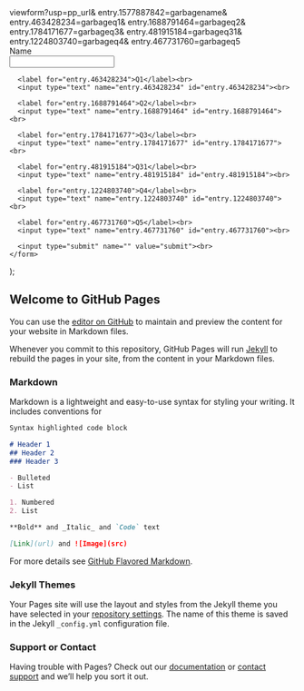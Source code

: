 <!DOCTYPE html>
<html>
  <head>
    <meta charset="utf-8">
    <title>forms</title>
  </head>
  <body>
    viewform?usp=pp_url&
    entry.1577887842=garbagename&
    entry.463428234=garbageq1&
    entry.1688791464=garbageq2&
    entry.1784171677=garbageq3&
    entry.481915184=garbageq31&
    entry.1224803740=garbageq4&
    entry.467731760=garbageq5
    <form id="gform" name="gform" target="hidden_iframe"
    onsubmit="submittedvalue=true;"
    action="https://docs.google.com/forms/d/e/1FAIpQLSfZ2DxUnDB-UcEO69HDKEjRgYNq4GFaVMZilW7TZTG2bqsO9A/formResponse?">
      <label for="entry.1577887842">Name</label><br>
      <input type="text" name="entry.1577887842" id="entry.1577887842"><br>

      <label for="entry.463428234">Q1</label><br>
      <input type="text" name="entry.463428234" id="entry.463428234"><br>

      <label for="entry.1688791464">Q2</label><br>
      <input type="text" name="entry.1688791464" id="entry.1688791464"><br>

      <label for="entry.1784171677">Q3</label><br>
      <input type="text" name="entry.1784171677" id="entry.1784171677"><br>

      <label for="entry.481915184">Q31</label><br>
      <input type="text" name="entry.481915184" id="entry.481915184"><br>

      <label for="entry.1224803740">Q4</label><br>
      <input type="text" name="entry.1224803740" id="entry.1224803740"><br>

      <label for="entry.467731760">Q5</label><br>
      <input type="text" name="entry.467731760" id="entry.467731760"><br>

      <input type="submit" name="" value="submit"><br>
    </form>

<iframe name="hidden_iframe" id="hidden_iframe"
style="display:none;" onload="if(submitted){}"></iframe>

<script src="https://code.jquery.com/jquery-3.4.1.js"
  integrity="sha256-WpOohJOqMqqyKL9FccASB9O0KwACQJpFTUBLTYOVvVU="
  crossorigin="anonymous"></script>
<script type="text/javascript">
  var submitted = false;
</script>
<!--
<script type="text/javascript">
  $('#gform').on('submit', function(e){
    $('#gform *').fadeOut(2000);
    $('#gform').prepend('Your submission has been noted. Thank you.');
  }
-->
  );
</script>
  </body>
</html>



## Welcome to GitHub Pages

You can use the [editor on GitHub](https://github.com/skiquiz/hunt/edit/master/index.md) to maintain and preview the content for your website in Markdown files.

Whenever you commit to this repository, GitHub Pages will run [Jekyll](https://jekyllrb.com/) to rebuild the pages in your site, from the content in your Markdown files.

### Markdown

Markdown is a lightweight and easy-to-use syntax for styling your writing. It includes conventions for

```markdown
Syntax highlighted code block

# Header 1
## Header 2
### Header 3

- Bulleted
- List

1. Numbered
2. List

**Bold** and _Italic_ and `Code` text

[Link](url) and ![Image](src)
```

For more details see [GitHub Flavored Markdown](https://guides.github.com/features/mastering-markdown/).

### Jekyll Themes

Your Pages site will use the layout and styles from the Jekyll theme you have selected in your [repository settings](https://github.com/skiquiz/hunt/settings). The name of this theme is saved in the Jekyll `_config.yml` configuration file.

### Support or Contact

Having trouble with Pages? Check out our [documentation](https://help.github.com/categories/github-pages-basics/) or [contact support](https://github.com/contact) and we’ll help you sort it out.
